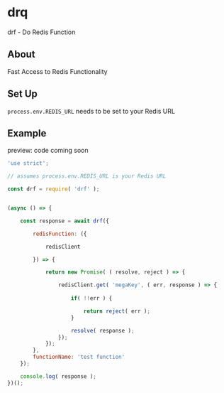 # drq
drf - Do Redis Function


## About

Fast Access to Redis Functionality


## Set Up
`process.env.REDIS_URL` needs to be set to your Redis URL


## Example
preview: code coming soon

```.js
'use strict';

// assumes process.env.REDIS_URL is your Redis URL

const drf = require( 'drf' );


(async () => {

    const response = await drf({

        redisFunction: ({

            redisClient

        }) => {

            return new Promise( ( resolve, reject ) => {

                redisClient.get( 'megaKey', ( err, response ) => {
                    
                    if( !!err ) {

                        return reject( err );
                    }

                    resolve( response );
                });
            });
        },
        functionName: 'test function'
    });

    console.log( response );
})();
```